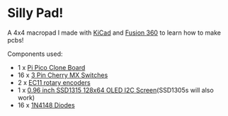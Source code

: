 # Silly Pad!

A 4x4 macropad I made with [KiCad](https://www.kicad.org/) and [Fusion 360](https://www.autodesk.com/products/fusion-360/personal) to learn how to make pcbs!

Components used:
 - 1 x [Pi Pico Clone Board](https://www.aliexpress.com/item/1005008777234500.html?spm=a2g0o.order_list.order_list_main.11.f56418023OoaDa)
 - 16 x [3 Pin Cherry MX Switches](https://www.aliexpress.com/item/1005002378701948.html?spm=a2g0o.order_list.order_list_main.29.f56418023OoaDa)
 - 2 x [EC11 rotary encoders](https://www.aliexpress.com/item/10000000931574.html?spm=a2g0o.order_list.order_list_main.23.f56418023OoaDa)
 - 1 x [0.96 inch SSD1315 128x64 OLED I2C Screen](https://www.aliexpress.com/item/1005006985022252.html?spm=a2g0o.order_list.order_list_main.17.f56418023OoaDa)(SSD1305s will also work)
 - 16 x [1N4148 Diodes](https://www.aliexpress.com/item/1005006713281350.html?spm=a2g0o.order_list.order_list_main.5.f56418023OoaDa)
